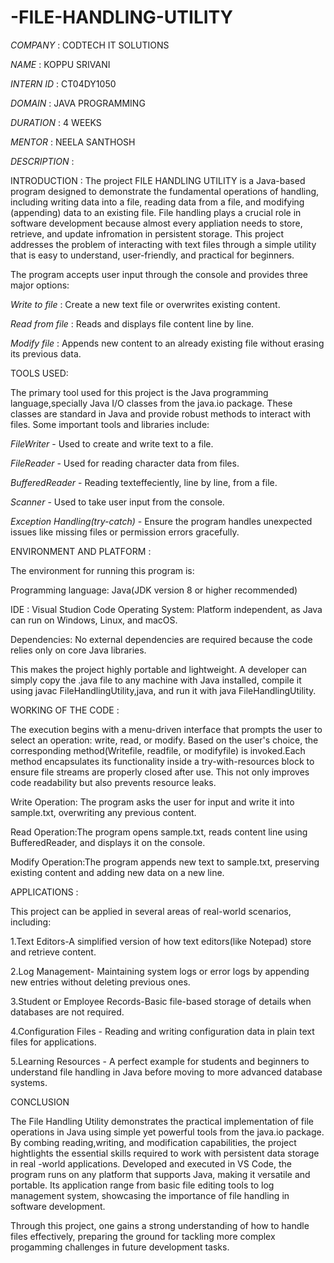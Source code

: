 # -FILE-HANDLING-UTILITY

*COMPANY* : CODTECH IT SOLUTIONS

*NAME* : KOPPU SRIVANI

*INTERN ID* : CT04DY1050

*DOMAIN* : JAVA PROGRAMMING

*DURATION* : 4 WEEKS

*MENTOR* : NEELA SANTHOSH

*DESCRIPTION* :

INTRODUCTION :
The project FILE HANDLING UTILITY is a Java-based program designed to demonstrate the fundamental operations of handling, including writing data into a file, reading data from a file, and modifying (appending) data to an existing file. File handling plays a crucial role in software development because almost every appliation needs to store, retrieve, and update infromation in persistent storage. This project addresses the problem of interacting with text files through a simple utility that is easy to understand, user-friendly, and practical for beginners.

The program accepts user input through the console and provides three major options:

*Write to file* : Create a new text file or overwrites existing content.

*Read from file* : Reads and displays file content line by line.
 
*Modify file* : Appends new content to an already existing file without erasing its previous data.

TOOLS USED:

The primary tool used for this project is the Java programming language,specially Java I/O classes from the java.io package. These classes are standard in Java and provide robust methods to interact with files. Some important tools and libraries include:

*FileWriter* - Used to create and write text to a file.

*FileReader* - Used for reading character data from files.

*BufferedReader* - Reading texteffeciently, line by line, from a file.

*Scanner* - Used to take user input from the console.

*Exception Handling(try-catch)* - Ensure the program handles unexpected issues like missing files or permission errors gracefully.

ENVIRONMENT AND PLATFORM :

The environment for running this program is:

Programming language: Java(JDK version 8 or higher recommended)

IDE : Visual Studion Code
Operating System: Platform independent, as Java can run on Windows, Linux, and macOS.

Dependencies: No external dependencies are required because the code relies only on core Java libraries.

This makes the project highly portable and lightweight. A developer can simply copy the .java file to any machine with Java installed, compile it using javac FileHandlingUtility,java, and run it with java FileHandlingUtility.

WORKING OF THE CODE :

The execution begins with a menu-driven interface that prompts the user to select an operation: write, read, or modify. Based on the user's choice, the corresponding method(Writefile, readfile, or modifyfile) is invoked.Each method encapsulates its functionality inside a try-with-resources block to ensure file streams are properly closed after use. This not only improves code readability but also prevents resource leaks.

Write Operation: The program asks the user for input and write it into sample.txt, overwriting any previous content.

Read Operation:The program opens sample.txt, reads content line using BufferedReader, and displays it on the console.

Modify Operation:The program appends new text to sample.txt, preserving existing content and adding new data on a new line.

APPLICATIONS :

This project can be applied in several areas of real-world scenarios, including:

1.Text Editors-A simplified version of how text editors(like Notepad) store and retrieve content.

2.Log Management- Maintaining system logs or error logs by appending new entries without deleting previous ones.

3.Student or Employee Records-Basic file-based storage of details when databases are not required.

4.Configuration Files - Reading and writing configuration data in plain text files for applications.

5.Learning Resources - A perfect example for students and beginners to understand file handling in Java before moving to more advanced database systems.

CONCLUSION

The File Handling Utility demonstrates the practical implementation of file operations in Java using simple yet powerful tools from the java.io package. By combing reading,writing, and modification capabilities, the project hightlights the essential skills required to work with persistent data storage in real -world applications. Developed and executed in VS Code, the program runs on any platform that supports Java, making it versatile and portable. Its application range from basic file editing tools to log management system, showcasing the importance of file handling in software development.

Through this project, one gains a strong understanding of how to handle files effectively, preparing the ground for tackling more complex progamming challenges in future development tasks.

